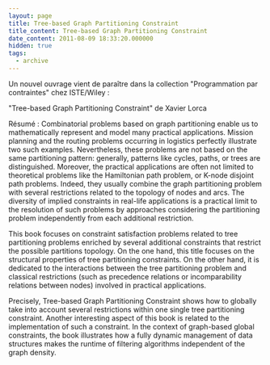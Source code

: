 ```yaml
---
layout: page
title: Tree-based Graph Partitioning Constraint
title_content: Tree-based Graph Partitioning Constraint
date_content: 2011-08-09 18:33:20.000000
hidden: true
tags:
  - archive
---
```

Un nouvel ouvrage vient de paraître dans la collection "Programmation par
contraintes" chez ISTE/Wiley :  
  
"Tree-based Graph Partitioning Constraint" de Xavier Lorca  



Résumé : Combinatorial problems based on graph partitioning enable us to
mathematically represent and model many practical applications. Mission
planning and the routing problems occurring in logistics perfectly illustrate
two such examples. Nevertheless, these problems are not based on the same
partitioning pattern: generally, patterns like cycles, paths, or trees are
distinguished. Moreover, the practical applications are often not limited to
theoretical problems like the Hamiltonian path problem, or K-node disjoint
path problems. Indeed, they usually combine the graph partitioning problem
with several restrictions related to the topology of nodes and arcs. The
diversity of implied constraints in real-life applications is a practical
limit to the resolution of such problems by approaches considering the
partitioning problem independently from each additional restriction.  



This book focuses on constraint satisfaction problems related to tree
partitioning problems enriched by several additional constraints that restrict
the possible partitions topology. On the one hand, this title focuses on the
structural properties of tree partitioning constraints. On the other hand, it
is dedicated to the interactions between the tree partitioning problem and
classical restrictions (such as precedence relations or incomparability
relations between nodes) involved in practical applications.  



Precisely, Tree-based Graph Partitioning Constraint shows how to globally take
into account several restrictions within one single tree partitioning
constraint. Another interesting aspect of this book is related to the
implementation of such a constraint. In the context of graph-based global
constraints, the book illustrates how a fully dynamic management of data
structures makes the runtime of filtering algorithms independent of the graph
density.

